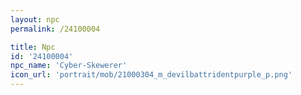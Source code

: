 ```yaml
---
layout: npc
permalink: /24100004

title: Npc
id: '24100004'
npc_name: 'Cyber-Skewerer'
icon_url: 'portrait/mob/21000304_m_devilbattridentpurple_p.png'
---
```

